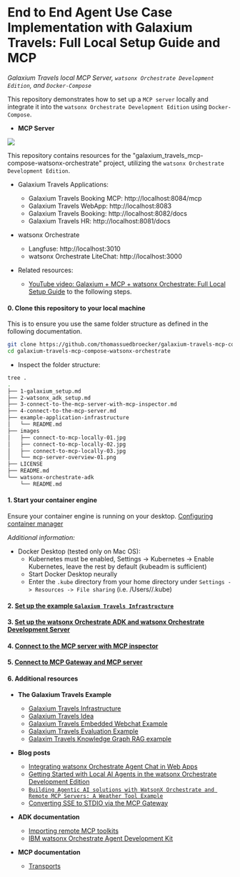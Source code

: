 # End to End Agent Use Case Implementation with Galaxium Travels: Full Local Setup Guide and MCP 

_Galaxium Travels local MCP Server, `watsonx Orchestrate Development Edition`, and `Docker-Compose`_

This repository demonstrates how to set up a `MCP server` locally and integrate it into the `watsonx Orchestrate Development Edition` using `Docker-Compose`.

* **MCP Server**

![](/images/mcp-server-overview-01.png)

This repository contains resources for the "galaxium_travels_mcp-compose-watsonx-orchestrate" project, utilizing the `watsonx Orchestrate Development Edition`.

* Galaxium Travels Applications:
    * Galaxium Travels Booking MCP: http://localhost:8084/mcp
    * Galaxium Travels WebApp: http://localhost:8083
    * Galaxium Travels Booking: http://localhost:8082/docs
    * Galaxium Travels HR: http://localhost:8081/docs

* watsonx Orchestrate 
    * Langfuse: http://localhost:3010
    * watsonx Orchestrate LiteChat: http://localhost:3000

* Related resources:

    * [YouTube video: Galaxium + MCP + watsonx Orchestrate: Full Local Setup Guide](https://www.youtube.com/watch?v=LRIAkzVrIvc) to the following steps.

#### 0. Clone this repository to your local machine

This is to ensure you use the same folder structure as defined in the following documentation.

```sh
git clone https://github.com/thomassuedbroecker/galaxium-travels-mcp-compose-watsonx-orchestrate.git
cd galaxium-travels-mcp-compose-watsonx-orchestrate
```

* Inspect the folder structure:

```sh
tree .
.
├── 1-galaxium_setup.md
├── 2-watsonx_adk_setup.md
├── 3-connect-to-the-mcp-server-with-mcp-inspector.md
├── 4-connect-to-the-mcp-server.md
├── example-application-infrastructure
│   └── README.md
├── images
│   ├── connect-to-mcp-locally-01.jpg
│   ├── connect-to-mcp-locally-02.jpg
│   ├── connect-to-mcp-locally-03.jpg
│   └── mcp-server-overview-01.png
├── LICENSE
├── README.md
└── watsonx-orchestrate-adk
    └── README.md
```

#### 1. Start your container engine

Ensure your container engine is running on your desktop.
[Configuring container manager](https://developer.watson-orchestrate.ibm.com/developer_edition/wxOde_setup#configuring-container-manager)

_Additional information:_

* Docker Desktop (tested only on Mac OS):
    - Kubernetes must be enabled, Settings -> Kubernetes -> Enable Kubernetes, leave the rest by default (kubeadm is sufficient)
    - Start Docker Desktop neurally
    - Enter the `.kube` directory from your home directory under `Settings -> Resources -> File sharing` (i.e. /Users/<username>/.kube)

#### 2. [Set up the example `Galaxium Travels Infrastructure`](https://github.com/thomassuedbroecker/galaxium-travels-mcp-compose-watsonx-orchestrate/blob/main/1-galaxium_setup.md)

#### 3. [Set up the watsonx Orchestrate ADK and watsonx Orchestrate Development Server](https://github.com/thomassuedbroecker/galaxium-travels-mcp-compose-watsonx-orchestrate/blob/main/2-watsonx_adk_setup.md)

#### 4. [Connect to the MCP server with MCP inspector](https://github.com/thomassuedbroecker/galaxium-travels-mcp-compose-watsonx-orchestrate/blob/main/3-connect-to-the-mcp-server-with-mcp-inspector.md)

#### 5. [Connect to MCP Gateway and MCP server](https://github.com/thomassuedbroecker/galaxium-travels-mcp-compose-watsonx-orchestrate/blob/main/4-connect-to-the-mcp-server.md) 

#### 6. Additional resources

* **The Galaxium Travels Example**   
    * [Galaxium Travels Infrastructure](https://github.com/thomassuedbroecker/galaxium-travels-infrastructure)
    * [Galaxium Travels Idea](https://github.com/Max-Jesch/galaxium-travels)
    * [Galaxium Travels Embedded Webchat Example](https://github.com/thomassuedbroecker/galaxium_travels_embedded_webchat_example)
    * [Galaxium Travels Evaluation Example](https://github.com/thomassuedbroecker/galaxium_travels_evaluation_example)
    * [Galaxim Travels Knowledge Graph RAG example](https://github.com/thomassuedbroecker/galaxium-travels-graph-rag-watsonx-ai-example)


* **Blog posts**

    * [Integrating watsonx Orchestrate Agent Chat in Web Apps](https://suedbroecker.net/2025/08/08/integrating-watsonx-orchestrate-agent-chat-in-web-apps/)
    * [Getting Started with Local AI Agents in the watsonx Orchestrate Development Edition](https://suedbroecker.net/2025/06/25/getting-started-with-local-ai-agents-in-the-watsonx-orchestrate-developer-edition/)
    * [`Building Agentic AI solutions with WatsonX Orchestrate and Remote MCP Servers: A Weather Tool Example`](https://medium.com/@rishraj.2000/building-agentic-ai-solutions-with-watsonx-orchestrate-and-remote-mcp-servers-a-weather-tool-4dc795de76bb)
    * [Converting SSE to STDIO via the MCP Gateway](https://heidloff.net/article/mcp-gateway/)

* **ADK documentation**
    * [Importing remote MCP toolkits](https://developer.watson-orchestrate.ibm.com/tools/toolkits/remote_mcp_toolkits#using-streamable-http)
    * [IBM watsonx Orchestrate Agent Development Kit](https://developer.watson-orchestrate.ibm.com/)

* **MCP documentation**
    * [Transports](https://modelcontextprotocol.io/specification/2025-06-18/basic/transports)

